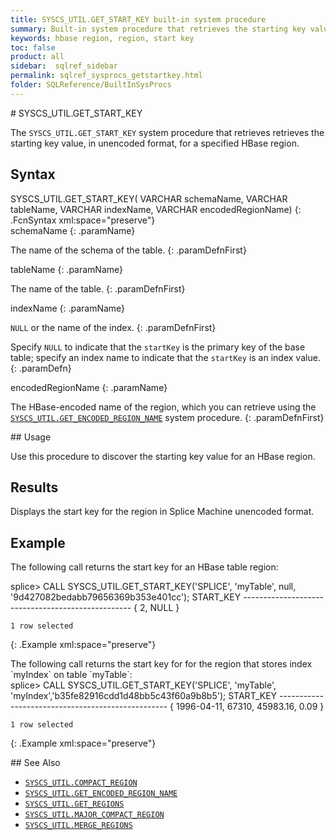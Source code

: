 ```yaml
---
title: SYSCS_UTIL.GET_START_KEY built-in system procedure
summary: Built-in system procedure that retrieves the starting key value, in unencoded format, for a specified HBase region.
keywords: hbase region, region, start key
toc: false
product: all
sidebar:  sqlref_sidebar
permalink: sqlref_sysprocs_getstartkey.html
folder: SQLReference/BuiltInSysProcs
---
```

<section>
<div class="TopicContent" data-swiftype-index="true" markdown="1">
# SYSCS_UTIL.GET_START_KEY

The `SYSCS_UTIL.GET_START_KEY` system procedure that retrieves retrieves
the starting key value, in unencoded format, for a specified HBase
region.

## Syntax

<div class="fcnWrapperWide" markdown="1">
    SYSCS_UTIL.GET_START_KEY( VARCHAR schemaName,
                            VARCHAR tableName,
                            VARCHAR indexName,
                            VARCHAR encodedRegionName)
{: .FcnSyntax xml:space="preserve"}

</div>
<div class="paramList" markdown="1">
schemaName
{: .paramName}

The name of the schema of the table.
{: .paramDefnFirst}

tableName
{: .paramName}

The name of the table.
{: .paramDefnFirst}

indexName
{: .paramName}

`NULL` or the name of the index.
{: .paramDefnFirst}

Specify `NULL` to indicate that the `startKey` is the primary key of the
base table; specify an index name to indicate that the `startKey` is an
index value.
{: .paramDefn}

encodedRegionName
{: .paramName}

The HBase-encoded name of the region, which you can retrieve using the
[`SYSCS_UTIL.GET_ENCODED_REGION_NAME`](sqlref_sysprocs_getencodedregion.html)
system procedure.
{: .paramDefnFirst}

</div>
## Usage

Use this procedure to discover the starting key value for an HBase
region.

## Results

Displays the start key for the region in Splice Machine unencoded
format.

## Example

The following call returns the start key for an HBase table region:

<div class="preWrapperWide" markdown="1">
    splice> CALL SYSCS_UTIL.GET_START_KEY('SPLICE', 'myTable', null,  '9d427082bedabb79656369b353e401cc');
    START_KEY
    --------------------------------------------------
    { 2, NULL }
    
    1 row selected
{: .Example xml:space="preserve"}

</div>
The following call returns the start key for for the region that stores
index `myIndex` on table `myTable`:

<div class="preWrapperWide" markdown="1">
    splice> CALL SYSCS_UTIL.GET_START_KEY('SPLICE', 'myTable', 'myIndex','b35fe82916cdd1d48bb5c43f60a9b8b5');
    START_KEY
    --------------------------------------------------
    { 1996-04-11, 67310, 45983.16, 0.09 }
    
    1 row selected
{: .Example xml:space="preserve"}

</div>
## See Also

* [`SYSCS_UTIL.COMPACT_REGION`](sqlref_sysprocs_compactregion.html)
* [`SYSCS_UTIL.GET_ENCODED_REGION_NAME`](sqlref_sysprocs_getencodedregion.html)
* [`SYSCS_UTIL.GET_REGIONS`](sqlref_sysprocs_getregions.html)
* [`SYSCS_UTIL.MAJOR_COMPACT_REGION`](sqlref_sysprocs_majorcompactregion.html)
* [`SYSCS_UTIL.MERGE_REGIONS`](sqlref_sysprocs_mergeregions.html)

</div>
</section>

